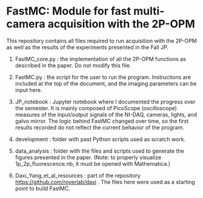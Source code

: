 # FastMC: Module for fast multi-camera acquisition with the 2P-OPM

This repository contains all files required to run acquisition with the 2P-OPM as well as the results of the experiments presented in the Fall JP. 

1. FastMC_core.py : the implementation of all the 2P-OPM functions as described in the paper. Do not modify this file.

2. FastMC.py : the script for the user to run the program. Instructions are included at the top of the document, and the imaging parameters can be input here. 

3. JP_notebook : Jupyter notebook where I documented the progress over the semester. It is mainly composed of PicoScope (oscilloscope) measures of the input/output signals of the NI-DAQ, cameras, lights, and galvo mirror. The logic behind FastMC changed over time, so the first results recorded do not reflect the current behavior of the program.

4. development : folder with past Python scripts used as scratch work.

5. data_analysis : folder with the files and scripts used to generate the figures presented in the paper. (Note: to properly visualize 1p_2p_fluorescence.nb, it must be opened with Mathematica.)

6. Daxi_Yang_et_al_resources : part of the repository https://github.com/royerlab/daxi . The files here were used as a starting point to build FastMC.

